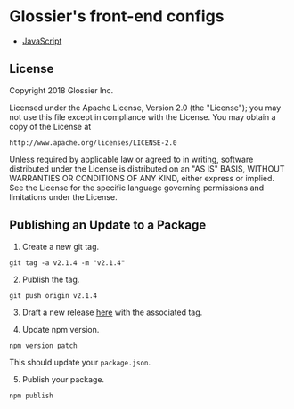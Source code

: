 # Glossier's front-end configs

- [JavaScript](/packages/eslint-config/README.md)

## License
Copyright 2018 Glossier Inc.

Licensed under the Apache License, Version 2.0 (the "License");
you may not use this file except in compliance with the License.
You may obtain a copy of the License at

    http://www.apache.org/licenses/LICENSE-2.0

Unless required by applicable law or agreed to in writing, software
distributed under the License is distributed on an "AS IS" BASIS,
WITHOUT WARRANTIES OR CONDITIONS OF ANY KIND, either express or implied.
See the License for the specific language governing permissions and
limitations under the License.

## Publishing an Update to a Package

1. Create a new git tag.

```
git tag -a v2.1.4 -m "v2.1.4"
```

2. Publish the tag.

```
git push origin v2.1.4
```

3. Draft a new release [here](https://github.com/glossier/front-end-configs/releases/new) with the associated tag.

4. Update npm version.

```
npm version patch
```

This should update your `package.json`.

5. Publish your package.

```
npm publish
```
